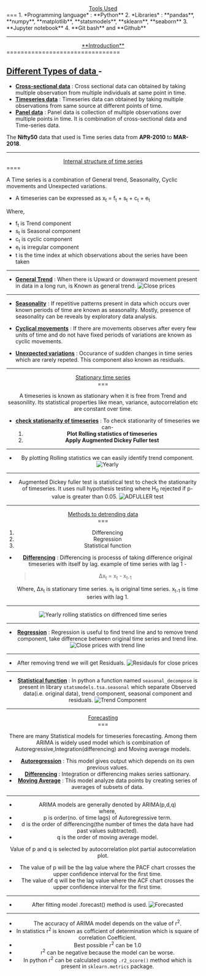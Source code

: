 <center><u>Tools Used</center></u>
===
1. *Programming language* : **Python**
2. *Libraries* : **pandas**, **numpy**, **matplotlib**, **statsmodels**, **sklearn**, **seaborn** 
3. **Jupyter notebook** 
4. **Git bash** and **Github**

---
<center><u>**Introduction**</u></center>
================================

##  <u>Different Types of data </u>-

+ <u>**Cross-sectional data**</u> : Cross sectional data can obtained by taking multiple observation from multiple individuals at same point in time.
+ <u>**Timeseries data**</u> : Timeseries data can obtained by taking multiple observations from same source at different points of time.
+ <u>**Panel data**</u> : Panel data is collection of multiple observations over multiple points in time. It is combination of cross-sectional data and Time-series data. 

The **Nifty50** data that used is Time series data from **APR-2010** to **MAR-2018**.


---


<center><u>Internal structure of time series</u></center>
====

A Time series is a combination of General trend, Seasonality, Cyclic movements and Unexpected variations.

+ A timeseries can be expressed as x<sub>t</sub> = f<sub>t</sub> + s<sub>t</sub> + c<sub>t</sub> + e<sub>t</sub>

Where,

+  f<sub>t</sub> is Trend component 
+  s<sub>t</sub> is Seasonal component
+  c<sub>t</sub> is cyclic component
+  e<sub>t</sub> is irregular component
+  t is the time index at which observations about the series have been taken

---

+ <u>**General Trend**</u> : When there is Upward or downward movement present in data in a long run, is Known as general trend.
![Close prices](closeprices.png)
---
+ <u>**Seasonality**</u> : If repetitive patterns present in data which occurs over known periods of time are known as seasonality. Mostly, presence of seasonality can be reveals by exploratory data analysis.


+ <u>**Cyclical movements**</u> : If there are movements observes after every few units of time and do not have fixed periods of variations are known as cyclic movements.


+ <u>**Unexpected variations**</u> : Occurance of sudden changes in time series which are rarely repeted. This component also known as residuals.


---


<center><u>Stationary time series</u><center>
===

A timeseries is known as stationary when it is free from Trend and seasonility. Its statistical properties like mean, variance, autocorrelation etc are constant over time.
+ <u>**check stationarity of timeseries**</u> : To check stationarity of timeseries we can-
    1. **Plot Rolling statistics of timeseries**
    2. **Apply Augmented Dickey Fuller test**
---
+ By plotting Rolling statistics we can easily identify trend component.
![Yearly](Yearly.png)
---
+ Augmented Dickey fuller test is statistical test to check the stationarity of timeseries. It uses null hypothesis testing where H<sub>0</sub> rejected if p-value is greater than 0.05.
![ADFULLER test](adftst1.png)
---
<center><u>Methods to detrending data</center></u>
===

1. Differencing
2. Regression
3. Statistical function

+ **<u>Differencing</u>** : Differencing is processs of taking difference original timeseries with itself by lag.
	example of time series with lag 1 -
	> &Delta;x<sub>t</sub> = x<sub>t</sub> - x<sub>t-1</sub>

	Where, &Delta;x<sub>t</sub> is stationary time series.
	x<sub>t</sub> is original time series.
	x<sub>t-1</sub> is time series with lag 1.
---
![Yearly rolling statistics on diffrenced time series](yearlydifferenced.png)

---

+ **<u>Regression</u>** : Regression is useful to find trend line and to remove trend component, take difference between original time series and trend line.
![Close prices with trend line](ctrend.png)
---
+  After removing trend we will get Residuals.
![Residauls for close prices](Residuals.png)

---

+  **<u>Statistical function</u>** : In python a function named `seasonal_decompose` is present in library `statsmodels.tsa.seasonal` which separate Observed data(i.e. original data), trend component, seasonal component and residuals. 
![Trend Component](trendcompo.png)
---
<center><u>Forecasting</u></center>
===

There are many Statistical models for timeseries forecasting. Among them ARIMA is widely used model which is combination of Autoregressive,Integration(differencing) and Moving average models.

+ **<u>Autoregression</u>** : This model gives output which depends on its own previous values.
+ **<u>Differencing</u>** : Integration or differencing makes series sattionary.
+ **<u>Moving Average</u>** : This model analyze data points by creating series of averages of subsets of data.
---

+ ARIMA models are generally denoted by ARIMA(p,d,q)  
where,
+ p is order(no. of time lags) of Autoregressive term.
+ d is the order of differencing(the number of times the data have had past values subtracted).
+ q is the order of moving average model.

Value of p and q is selected by autocorrelation plot partial autocorrelation plot.
+ The value of p will be the lag value where the PACF chart crosses the upper confidence interval for the first time.
+ The value of q will be the lag value where the ACF chart crosses the upper confidence interval for the first time. 


---
+ After fitting model  .forecast() method is used.
![Forecasted](Forecasted.png)

---

+ The accuracy of ARIMA model depends on the value of r<sup>2</sup>. 
+ In statistics r<sup>2</sup> is known as cofficient of determination which is square of correlation Coefficient. 
+ Best possible r<sup>2</sup> can be 1.0
+ r<sup>2</sup> can be negative because the model can be worse.
+ In python r<sup>2</sup> can be calculated usong `.r2_score()` method which is present in `sklearn.metrics` package.